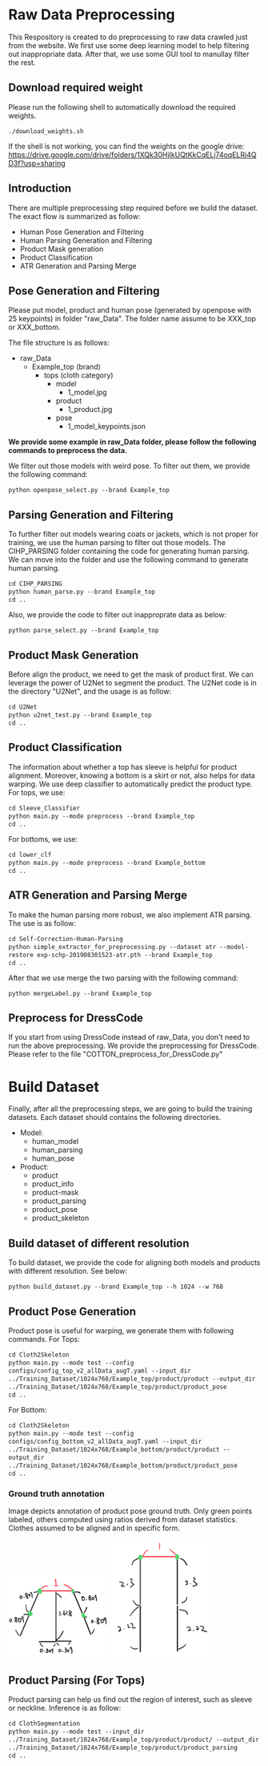 # Raw Data Preprocessing
This Respository is created to do preprocessing to raw data crawled just from the website. We first use some deep learning model to help filtering out inappropriate data. After that, we use some GUI tool to manullay filter the rest.

## Download required weight
Please run the following shell to automatically download the required weights.
```
./download_weights.sh
```
If the shell is not working, you can find the weights on the google drive: https://drive.google.com/drive/folders/1XQk30HjIkUQtKkCqELj74oqELRj4QD3f?usp=sharing

## Introduction
There are multiple preprocessing step required before we build the dataset. The exact flow is summarized as follow:
- Human Pose Generation and Filtering
- Human Parsing Generation and Filtering
- Product Mask generation
- Product Classification
- ATR Generation and Parsing Merge


## Pose Generation and Filtering
Please put model, product and human pose (generated by openpose with 25 keypoints) in folder "raw_Data". The folder name assume to be XXX_top or XXX_bottom.

The file structure is as follows:
- raw_Data
    - Example_top (brand)
        - tops (cloth category)
            - model
                - 1_model.jpg
            - product
                - 1_product.jpg
            - pose
                - 1_model_keypoints.json

**We provide some example in raw_Data folder, please follow the following commands to preprocess the data.**

We filter out those models with weird pose. To filter out them, we provide the following command:
```
python openpose_select.py --brand Example_top
```

## Parsing Generation and Filtering
To further filter out models wearing coats or jackets, which is not proper for training, we use the human parsing to filter out those models. The CIHP_PARSING folder containing the code for generating human parsing. We can move into the folder and use the following command to generate human parsing.
```
cd CIHP_PARSING
python human_parse.py --brand Example_top
cd ..
```
Also, we provide the code to filter out inapproprate data as below:
```
python parse_select.py --brand Example_top
```

## Product Mask Generation
Before align the product, we need to get the mask of product first. We can leverage the power of U2Net to segment the product. The U2Net code is in the directory "U2Net", and the usage is as follow:
```
cd U2Net
python u2net_test.py --brand Example_top
cd ..
```


## Product Classification
The information about whether a top has sleeve is helpful for product alignment. Moreover, knowing a bottom is a skirt or not, also helps for data warping. We use deep classifier to automatically predict the product type.
For tops, we use:
```
cd Sleeve_Classifier
python main.py --mode preprocess --brand Example_top
cd ..
```
For bottoms, we use:
```
cd lower_clf
python main.py --mode preprocess --brand Example_bottom
cd ..
```

## ATR Generation and Parsing Merge
To make the human parsing more robust, we also implement ATR parsing. The use is as follow: 
```
cd Self-Correction-Human-Parsing
python simple_extractor_for_preprocessing.py --dataset atr --model-restore exp-schp-201908301523-atr.pth --brand Example_top
cd ..
```
After that we use merge the two parsing with the following command:
```
python mergeLabel.py --brand Example_top
```

## Preprocess for DressCode
If you start from using DressCode instead of raw_Data, you don't need to run the above preprocessing. We provide the preprocessing for DressCode. Please refer to the file "COTTON_preprocess_for_DressCode.py"

# Build Dataset
Finally, after all the preprocessing steps, we are going to build the training datasets. Each dataset should contains the following directories.
- Model:
    - human_model
    - human_parsing
    - human_pose
- Product:
    - product
    - product_info
    - product-mask 
    - product_parsing
    - product_pose
    - product_skeleton

## Build dataset of different resolution
To build dataset, we provide the code for aligning both models and products with different resolution. See below:
```
python build_dataset.py --brand Example_top --h 1024 --w 768
```
## Product Pose Generation
Product pose is useful for warping, we generate them with following commands.
For Tops:
```
cd Cloth2Skeleton
python main.py --mode test --config configs/config_top_v2_allData_augT.yaml --input_dir ../Training_Dataset/1024x768/Example_top/product/product --output_dir ../Training_Dataset/1024x768/Example_top/product/product_pose
cd ..
```
For Bottom:
```
cd Cloth2Skeleton
python main.py --mode test --config configs/config_bottom_v2_allData_augT.yaml --input_dir ../Training_Dataset/1024x768/Example_bottom/product/product --output_dir ../Training_Dataset/1024x768/Example_bottom/product/product_pose
cd ..
```

### Ground truth annotation
Image depicts annotation of product pose ground truth. Only green points labeled, others computed using ratios derived from dataset statistics. Clothes assumed to be aligned and in specific form.

<img src="top_ratio.png" alt="top_ratio" width="200"/>
<img src="bottom_ratio.png" alt="top_ratio" width="200"/>

## Product Parsing (For Tops)
Product parsing can help us find out the region of interest, such as sleeve or neckline. Inference is as follow:
```
cd ClothSegmentation
python main.py --mode test --input_dir ../Training_Dataset/1024x768/Example_top/product/product/ --output_dir ../Training_Dataset/1024x768/Example_top/product/product_parsing
cd ..
```